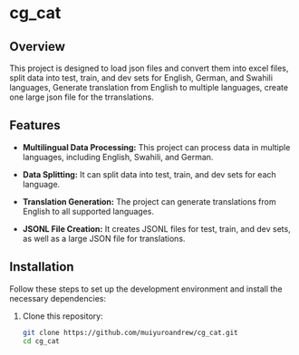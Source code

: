 # cg_cat

## Overview

This project is designed to load json files and convert them into excel files, split data into test, train, and dev sets for English, German, and Swahili languages, Generate translation from English to multiple languages, create one large json file for the trranslations.

## Features

- **Multilingual Data Processing:** This project can process data in multiple languages, including English, Swahili, and German.

- **Data Splitting:** It can split data into test, train, and dev sets for each language.

- **Translation Generation:** The project can generate translations from English to all supported languages.

- **JSONL File Creation:** It creates JSONL files for test, train, and dev sets, as well as a large JSON file for translations.

## Installation

Follow these steps to set up the development environment and install the necessary dependencies:

1. Clone this repository:

   ```bash
   git clone https://github.com/muiyuroandrew/cg_cat.git
   cd cg_cat
